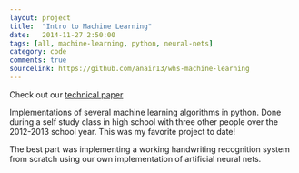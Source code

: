 ```yaml
---
layout: project
title:  "Intro to Machine Learning"
date:   2014-11-27 2:50:00
tags: [all, machine-learning, python, neural-nets]
category: code
comments: true
sourcelink: https://github.com/anair13/whs-machine-learning
---
```


Check out our <a href="https://github.com/anair13/whs-machine-learning/raw/master/paper/paper.pdf">technical paper</a>

Implementations of several machine learning algorithms in python. Done during a self study class in high school with three other people over the 2012-2013 school year. This was my favorite project to date!

The best part was implementing a working handwriting recognition system from scratch using our own implementation of artificial neural nets.
